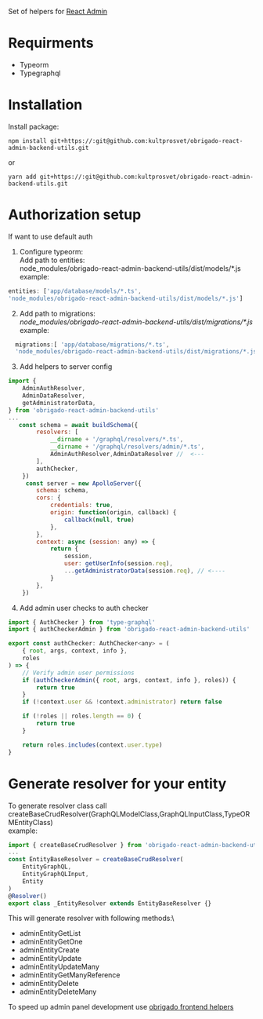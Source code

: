 Set of helpers for [React Admin](https://github.com/marmelab/react-admin)
# Requirments
+ Typeorm
+ Typegraphql
# Installation
Install package:
```
npm install git+https://:git@github.com:kultprosvet/obrigado-react-admin-backend-utils.git
```
or
```
yarn add git+https://:git@github.com:kultprosvet/obrigado-react-admin-backend-utils.git
```
# Authorization setup
If want to use default auth 
1. Configure typeorm:\
Add path to entities:\
node_modules/obrigado-react-admin-backend-utils/dist/models/\*.js\
example:
```javascript
entities: ['app/database/models/*.ts',
'node_modules/obrigado-react-admin-backend-utils/dist/models/*.js'] 
```
2. Add path to migrations:\
*node_modules/obrigado-react-admin-backend-utils/dist/migrations/\*.js*   
example:
```javascript
  migrations:[ 'app/database/migrations/*.ts',
  'node_modules/obrigado-react-admin-backend-utils/dist/migrations/*.js'], 
```
3. Add helpers to server config 
```javascript
import {
    AdminAuthResolver,
    AdminDataResolver,
    getAdministratorData,
} from 'obrigado-react-admin-backend-utils'
...
   const schema = await buildSchema({
        resolvers: [
            __dirname + '/graphql/resolvers/*.ts',
            __dirname + '/graphql/resolvers/admin/*.ts',
            AdminAuthResolver,AdminDataResolver //  <---
        ],
        authChecker,
    })
     const server = new ApolloServer({
        schema: schema,
        cors: {
            credentials: true,
            origin: function(origin, callback) {
                callback(null, true)
            },
        },
        context: async (session: any) => {
            return {
                session,
                user: getUserInfo(session.req),
                ...getAdministratorData(session.req), // <----
            }
        },
    })
```
4. Add  admin user checks to auth checker
```javascript
import { AuthChecker } from 'type-graphql'
import { authCheckerAdmin } from 'obrigado-react-admin-backend-utils'

export const authChecker: AuthChecker<any> = (
    { root, args, context, info },
    roles
) => {
    // Verify admin user permissions
    if (authCheckerAdmin({ root, args, context, info }, roles)) {
        return true
    }
    if (!context.user && !context.administrator) return false

    if (!roles || roles.length == 0) {
        return true
    }

    return roles.includes(context.user.type)
}
```
# Generate resolver for your entity
To generate resolver class call\
 createBaseCrudResolver(GraphQLModelClass,GraphQLInputClass,TypeORMEntityClass)\
 example:
```javascript
import { createBaseCrudResolver } from 'obrigado-react-admin-backend-utils'
...
const EntityBaseResolver = createBaseCrudResolver(
    EntityGraphQL,
    EntityGraphQLInput,
    Entity
)
@Resolver()
export class _EntityResolver extends EntityBaseResolver {}    
```
This will generate resolver with following methods:\
+ adminEntityGetList
+ adminEntityGetOne
+ adminEntityCreate
+ adminEntityUpdate
+ adminEntityUpdateMany
+ adminEntityGetManyReference
+ adminEntityDelete
+ adminEntityDeleteMany

To speed up admin panel development use [obrigado frontend helpers](https://github.com/kultprosvet/obrigado-react-admin-frontend-utils)
